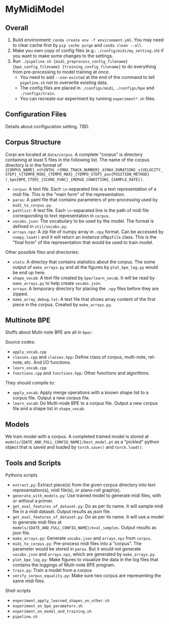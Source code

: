 # MyMidiModel

## Overall

1. Build environment: `conda create env -f environment.yml`. You may need to clear cache first by `pip cache purge` and `conda clean --all`.
2. Make you own copy of config files (e.g.: `./config/midi/my_setting.sh`) if you want to make some changes to the settings.
3. Run `./pipeline.sh {midi_preprocess_config_filename} {bpe_config_filename} {training_config_filename}` to do everything from pre-processing to model training at once.
   - You need to add `--use-existed` at the end of the command to tell `pipeline.sh` not to overwrite existing data.
   - The config files are placed in `./configs/midi`, `./configs/bpe` and `./configs/train`.
   - You can recreate our experiment by running `experiment*.sh` files.

## Configuration Files

Details about configuration setting. TBD.

## Corpus Structure

Corpi are located at `data/corpus`. A complete "corpus" is directory containing at least 5 files in the following list. The name of the corpus directory is in the format of `{CORPUS_NAME}_nth{NTH}_r{MAX_TRACK_NUMBER}_d{MAX_DURATION}_v{VELOCITY_STEP}_t{TEMPO_MIN}_{TEMPO_MAX}_{TEMPO_STEP}_pos{POSITION_METHOD}(_bpe{BPE_ITER}_{SCORE_FUNC}_{MERGE_CONDITION}_{SAMPLE_RATE})`.

- `corpus`: A text file. Each `\n`-separated line is a text representation of a midi file. This is the "main form" of the representation.
- `paras`: A yaml file that contains parameters of pre-processing used by `midi_to_corpus.py`.
- `pathlist`: A text file. Each `\n`-separated line is the path of midi file corresponding to text representation in `corpus`.
- `vocabs.json`: The vocabulary to be used by the model. The format is defined in `util/vocabs.py`.
- `arrays.npz`: A zip file of numpy array in `.npy` format. Can be accessed by `numpy.load()` and it will return an instance of`NpzFile` class. This is the "final form" of the representation that would be used to train model. 

Other possible files and directories:

- `stats`: A directoy that contains statistics about the corpus. The some output of `make_arrays.py` and all the figures by `plot_bpe_log.py` would be end up here.
- `shape_vocab`: A text file created by `bpe/learn_vocab`. It will be read by `make_arrays.py` to help create `vocabs.json`.
- `arrays`: A temporary directory for placing the `.npy` files before they are zipped.
- `make_array_debug.txt`: A text file that shows array content of the first piece in the corpus. Created by `make_arrays.py`.

## Multinote BPE

Stuffs about Multi-note BPE are all in `bpe/`.

Source codes:

- `apply_vocab.cpp`
- `classes.cpp` and `classes.hpp`: Define class of corpus, multi-note, rel-note, etc. And I/O functions.
- `learn_vocab.cpp`
- `functions.cpp` and `functions.hpp`: Other functions and algorithms.

They should compile to:

- `apply_vocab`: Apply merge operations with a known shape list to a corpus file. Output a new corpus file.
- `learn_vocab`: Do Multi-node BPE to a corpus file. Output a new corpus file and a shape list in `shape_vocab`.

## Models

We train model with a corpus. A completed trained model is stored at `models/{DATE_AND_FULL_CONFIG_NAME}/best_model.pt` as a "pickled" python object that is saved and loaded by `torch.save()` and `torch.load()`.

## Tools and Scripts

Pythons scripts

- `extract.py`: Extract piece(s) from the given corpus directory into text representation(s), midi file(s), or piano-roll graph(s).
- `generate_with_models.py`: Use trained model to generate midi files, with or without a primer.
- `get_eval_features_of_dataset.py`: Do as per its name. It will sample midi file in a midi dataset. Output results as json file.
- `get_eval_features_of_dataset.py`: Do as per its name. It will use a model to generate midi files at `models/{DATE_AND_FULL_CONFIG_NAME}/eval_samples`. Output results as json file.
- `make_arrays.py`: Generate `vocabs.json` and `arrays.npz` from `corpus`.
- `midi_to_corpus.py`: Pre-process midi files into a "corpus". The parameter would be stored in `paras`. But it would not generate `vocabs.json` and `arrays.npz`, which are generated by `make_arrays.py`.
- `plot_bpe_log.py`: Make figures to visualize the data in the log files that contains the loggings of Multi-note BPE program.
- `train.py`: Train a model from a corpus
- `verify_corpus_equality.py`: Make sure two corpus are representing the same midi files.

Shell scripts

- `experiment_apply_learned_shapes_on_other.sh`
- `experiment_on_bpe_parameters.sh`
- `experiment_on_model_and_training.sh`
- `pipeline.sh`
